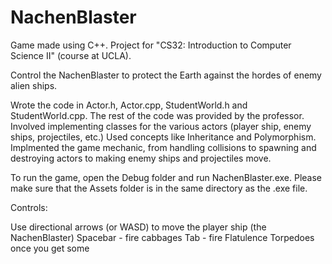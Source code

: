 # NachenBlaster

Game made using C++. Project for "CS32: Introduction to Computer Science II" (course at UCLA). 

Control the NachenBlaster to protect the Earth against the hordes of enemy alien ships.

Wrote the code in Actor.h, Actor.cpp, StudentWorld.h and StudentWorld.cpp. 
The rest of the code was provided by the professor. 
Involved implementing classes for the various actors (player ship, enemy ships, projectiles, etc.)
Used concepts like Inheritance and Polymorphism.
Implmented the game mechanic, from handling collisions to spawning and destroying actors 
to making enemy ships and projectiles move. 

To run the game, open the Debug folder and run NachenBlaster.exe. Please make sure that the Assets folder is in the same directory as the .exe file.

Controls:

Use directional arrows (or WASD) to move the player ship (the NachenBlaster)
Spacebar - fire cabbages
Tab - fire Flatulence Torpedoes once you get some

